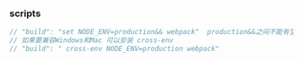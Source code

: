 ### scripts
```javascript
// "build": "set NODE_ENV=production&& webpack"  production&&之间不能有空格
// 如果要兼容Windows和Mac 可以安装 cross-env
// "build": " cross-env NODE_ENV=production webpack"
```